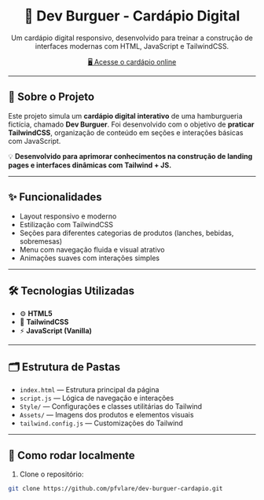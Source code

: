 <h1 align="center">🍔 Dev Burguer - Cardápio Digital</h1>

<p align="center">
  Um cardápio digital responsivo, desenvolvido para treinar a construção de interfaces modernas com HTML, JavaScript e TailwindCSS.
</p>

<p align="center">
  <a href="https://cardapio-sooty.vercel.app/" target="_blank">🖥️ Acesse o cardápio online</a>
</p>

---

## 🍟 Sobre o Projeto

Este projeto simula um **cardápio digital interativo** de uma hamburgueria fictícia, chamado **Dev Burguer**. Foi desenvolvido com o objetivo de **praticar TailwindCSS**, organização de conteúdo em seções e interações básicas com JavaScript.

💡 **Desenvolvido para aprimorar conhecimentos na construção de landing pages e interfaces dinâmicas com Tailwind + JS.**

---

## ✨ Funcionalidades

- Layout responsivo e moderno  
- Estilização com TailwindCSS  
- Seções para diferentes categorias de produtos (lanches, bebidas, sobremesas)  
- Menu com navegação fluida e visual atrativo  
- Animações suaves com interações simples

---

## 🛠️ Tecnologias Utilizadas

- ⚙️ **HTML5**  
- 💅 **TailwindCSS**  
- ⚡ **JavaScript (Vanilla)**  

---

## 🗂️ Estrutura de Pastas

- `index.html` — Estrutura principal da página  
- `script.js` — Lógica de navegação e interações  
- `Style/` — Configurações e classes utilitárias do Tailwind  
- `Assets/` — Imagens dos produtos e elementos visuais  
- `tailwind.config.js` — Customizações do Tailwind  

---

## 🚀 Como rodar localmente

1. Clone o repositório:

```bash
git clone https://github.com/pfvlare/dev-burguer-cardapio.git
